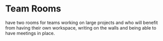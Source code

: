 # Team Rooms

 have two rooms for teams working on large projects and who will benefit from having their own workspace, writing on the walls and being able to have meetings in place.


